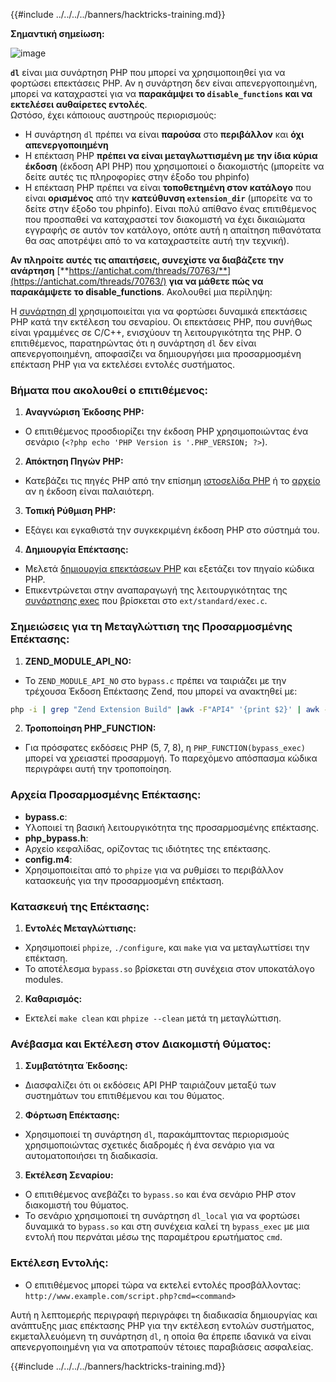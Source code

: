 {{#include ../../../../banners/hacktricks-training.md}}

**Σημαντική σημείωση:**

![image](https://user-images.githubusercontent.com/84577967/174675487-a4c4ca06-194f-4725-85af-231a2f35d56c.png)

**`dl`** είναι μια συνάρτηση PHP που μπορεί να χρησιμοποιηθεί για να φορτώσει επεκτάσεις PHP. Αν η συνάρτηση δεν είναι απενεργοποιημένη, μπορεί να καταχραστεί για να **παρακάμψει το `disable_functions` και να εκτελέσει αυθαίρετες εντολές**.\
Ωστόσο, έχει κάποιους αυστηρούς περιορισμούς:

- Η συνάρτηση `dl` πρέπει να είναι **παρούσα** στο **περιβάλλον** και **όχι απενεργοποιημένη**
- Η επέκταση PHP **πρέπει να είναι μεταγλωττισμένη με την ίδια κύρια έκδοση** (έκδοση API PHP) που χρησιμοποιεί ο διακομιστής (μπορείτε να δείτε αυτές τις πληροφορίες στην έξοδο του phpinfo)
- Η επέκταση PHP πρέπει να είναι **τοποθετημένη στον κατάλογο** που είναι **ορισμένος** από την **κατεύθυνση `extension_dir`** (μπορείτε να το δείτε στην έξοδο του phpinfo). Είναι πολύ απίθανο ένας επιτιθέμενος που προσπαθεί να καταχραστεί τον διακομιστή να έχει δικαιώματα εγγραφής σε αυτόν τον κατάλογο, οπότε αυτή η απαίτηση πιθανότατα θα σας αποτρέψει από το να καταχραστείτε αυτή την τεχνική).

**Αν πληροίτε αυτές τις απαιτήσεις, συνεχίστε να διαβάζετε την ανάρτηση** [**https://antichat.com/threads/70763/**](https://antichat.com/threads/70763/) **για να μάθετε πώς να παρακάμψετε το disable_functions**. Ακολουθεί μια περίληψη:

Η [συνάρτηση dl](http://www.php.net/manual/en/function.dl.php) χρησιμοποιείται για να φορτώσει δυναμικά επεκτάσεις PHP κατά την εκτέλεση του σεναρίου. Οι επεκτάσεις PHP, που συνήθως είναι γραμμένες σε C/C++, ενισχύουν τη λειτουργικότητα της PHP. Ο επιτιθέμενος, παρατηρώντας ότι η συνάρτηση `dl` δεν είναι απενεργοποιημένη, αποφασίζει να δημιουργήσει μια προσαρμοσμένη επέκταση PHP για να εκτελέσει εντολές συστήματος.

### Βήματα που ακολουθεί ο επιτιθέμενος:

1. **Αναγνώριση Έκδοσης PHP:**

- Ο επιτιθέμενος προσδιορίζει την έκδοση PHP χρησιμοποιώντας ένα σενάριο (`<?php echo 'PHP Version is '.PHP_VERSION; ?>`).

2. **Απόκτηση Πηγών PHP:**

- Κατεβάζει τις πηγές PHP από την επίσημη [ιστοσελίδα PHP](http://www.php.net/downloads.php) ή το [αρχείο](http://museum.php.net) αν η έκδοση είναι παλαιότερη.

3. **Τοπική Ρύθμιση PHP:**

- Εξάγει και εγκαθιστά την συγκεκριμένη έκδοση PHP στο σύστημά του.

4. **Δημιουργία Επέκτασης:**
- Μελετά [δημιουργία επεκτάσεων PHP](http://www.php.net/manual/en/zend.creating.php) και εξετάζει τον πηγαίο κώδικα PHP.
- Επικεντρώνεται στην αναπαραγωγή της λειτουργικότητας της [συνάρτησης exec](http://www.php.net/manual/en/function.exec.php) που βρίσκεται στο `ext/standard/exec.c`.

### Σημειώσεις για τη Μεταγλώττιση της Προσαρμοσμένης Επέκτασης:

1. **ZEND_MODULE_API_NO:**

- Το `ZEND_MODULE_API_NO` στο `bypass.c` πρέπει να ταιριάζει με την τρέχουσα Έκδοση Επέκτασης Zend, που μπορεί να ανακτηθεί με:
```bash
php -i | grep "Zend Extension Build" |awk -F"API4" '{print $2}' | awk -F"," '{print $1}'
```

2. **Τροποποίηση PHP_FUNCTION:**
- Για πρόσφατες εκδόσεις PHP (5, 7, 8), η `PHP_FUNCTION(bypass_exec)` μπορεί να χρειαστεί προσαρμογή. Το παρεχόμενο απόσπασμα κώδικα περιγράφει αυτή την τροποποίηση.

### Αρχεία Προσαρμοσμένης Επέκτασης:

- **bypass.c**:
- Υλοποιεί τη βασική λειτουργικότητα της προσαρμοσμένης επέκτασης.
- **php_bypass.h**:
- Αρχείο κεφαλίδας, ορίζοντας τις ιδιότητες της επέκτασης.
- **config.m4**:
- Χρησιμοποιείται από το `phpize` για να ρυθμίσει το περιβάλλον κατασκευής για την προσαρμοσμένη επέκταση.

### Κατασκευή της Επέκτασης:

1. **Εντολές Μεταγλώττισης:**

- Χρησιμοποιεί `phpize`, `./configure`, και `make` για να μεταγλωττίσει την επέκταση.
- Το αποτέλεσμα `bypass.so` βρίσκεται στη συνέχεια στον υποκατάλογο modules.

2. **Καθαρισμός:**
- Εκτελεί `make clean` και `phpize --clean` μετά τη μεταγλώττιση.

### Ανέβασμα και Εκτέλεση στον Διακομιστή Θύματος:

1. **Συμβατότητα Έκδοσης:**

- Διασφαλίζει ότι οι εκδόσεις API PHP ταιριάζουν μεταξύ των συστημάτων του επιτιθέμενου και του θύματος.

2. **Φόρτωση Επέκτασης:**

- Χρησιμοποιεί τη συνάρτηση `dl`, παρακάμπτοντας περιορισμούς χρησιμοποιώντας σχετικές διαδρομές ή ένα σενάριο για να αυτοματοποιήσει τη διαδικασία.

3. **Εκτέλεση Σεναρίου:**
- Ο επιτιθέμενος ανεβάζει το `bypass.so` και ένα σενάριο PHP στον διακομιστή του θύματος.
- Το σενάριο χρησιμοποιεί τη συνάρτηση `dl_local` για να φορτώσει δυναμικά το `bypass.so` και στη συνέχεια καλεί τη `bypass_exec` με μια εντολή που περνάται μέσω της παραμέτρου ερωτήματος `cmd`.

### Εκτέλεση Εντολής:

- Ο επιτιθέμενος μπορεί τώρα να εκτελεί εντολές προσβάλλοντας: `http://www.example.com/script.php?cmd=<command>`

Αυτή η λεπτομερής περιγραφή περιγράφει τη διαδικασία δημιουργίας και ανάπτυξης μιας επέκτασης PHP για την εκτέλεση εντολών συστήματος, εκμεταλλευόμενη τη συνάρτηση `dl`, η οποία θα έπρεπε ιδανικά να είναι απενεργοποιημένη για να αποτραπούν τέτοιες παραβιάσεις ασφαλείας.

{{#include ../../../../banners/hacktricks-training.md}}
